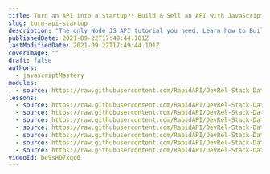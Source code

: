 ```yaml
---
title: Turn an API into a Startup?! Build & Sell an API with JavaScript
slug: turn-api-startup
description: "The only Node JS API tutorial you need. Learn how to Build and Deploy your own fully custom JavaScript API with Node and Express from scratch. Once you've learned that, I'll teach you how to put it on a platform called RapidAPI, set the pricing tiers, start selling, and finally, build a business around it."
publishedDate: 2021-09-22T17:49:44.101Z
lastModifiedDate: 2021-09-22T17:49:44.101Z
coverImage: ""
draft: false
authors:
  - javascriptMastery
modules:
  - source: https://raw.githubusercontent.com/RapidAPI/DevRel-Stack-Data/dev/lms/courses/turn-api-startup/index.md
lessons:
  - source: https://raw.githubusercontent.com/RapidAPI/DevRel-Stack-Data/dev/lms/courses/turn-api-startup/intro.md
  - source: https://raw.githubusercontent.com/RapidAPI/DevRel-Stack-Data/dev/lms/courses/turn-api-startup/about-apis-and-setup.md
  - source: https://raw.githubusercontent.com/RapidAPI/DevRel-Stack-Data/dev/lms/courses/turn-api-startup/create-server.md
  - source: https://raw.githubusercontent.com/RapidAPI/DevRel-Stack-Data/dev/lms/courses/turn-api-startup/adding-endpoints.md
  - source: https://raw.githubusercontent.com/RapidAPI/DevRel-Stack-Data/dev/lms/courses/turn-api-startup/deployment-preparation.md
  - source: https://raw.githubusercontent.com/RapidAPI/DevRel-Stack-Data/dev/lms/courses/turn-api-startup/hosting.md
  - source: https://raw.githubusercontent.com/RapidAPI/DevRel-Stack-Data/dev/lms/courses/turn-api-startup/rapidapi-marketplace.md
videoId: be9sHQ7xqo0
---
```

